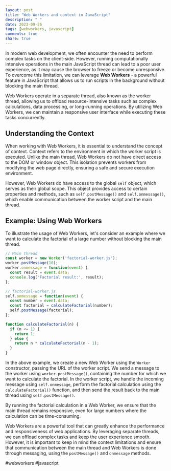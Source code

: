 ```yaml
---
layout: post
title: "Web Workers and context in JavaScript"
description: " "
date: 2023-09-26
tags: [webworkers, javascript]
comments: true
share: true
---
```


In modern web development, we often encounter the need to perform complex tasks on the client-side. However, running computationally intensive operations in the main JavaScript thread can lead to a poor user experience, as it may cause the browser to freeze or become unresponsive. To overcome this limitation, we can leverage **Web Workers** - a powerful feature in JavaScript that allows us to run scripts in the background without blocking the main thread.

Web Workers operate in a separate thread, also known as the worker thread, allowing us to offload resource-intensive tasks such as complex calculations, data processing, or long-running operations. By utilizing Web Workers, we can maintain a responsive user interface while executing these tasks concurrently.

## Understanding the Context

When working with Web Workers, it is essential to understand the concept of context. Context refers to the environment in which the worker script is executed. Unlike the main thread, Web Workers do not have direct access to the DOM or window object. This isolation prevents workers from modifying the web page directly, ensuring a safe and secure execution environment.

However, Web Workers do have access to the global `self` object, which serves as their global scope. This object provides access to certain properties and methods, such as `self.postMessage()` and `self.onmessage()`, which enable communication between the worker script and the main thread.

## Example: Using Web Workers

To illustrate the usage of Web Workers, let's consider an example where we want to calculate the factorial of a large number without blocking the main thread.

```javascript
// Main thread
const worker = new Worker('factorial-worker.js');
worker.postMessage(10);
worker.onmessage = function(event) {
  const result = event.data;
  console.log('Factorial result:', result);
};

// factorial-worker.js
self.onmessage = function(event) {
  const number = event.data;
  const factorial = calculateFactorial(number);
  self.postMessage(factorial);
};

function calculateFactorial(n) {
  if (n <= 1) {
    return 1;
  } else {
    return n * calculateFactorial(n - 1);
  }
}
```

In the above example, we create a new Web Worker using the `Worker` constructor, passing the URL of the worker script. We send a message to the worker using `worker.postMessage()`, containing the number for which we want to calculate the factorial. In the worker script, we handle the incoming message using `self.onmessage`, perform the factorial calculation using the `calculateFactorial()` function, and then send the result back to the main thread using `self.postMessage()`.

By running the factorial calculation in a Web Worker, we ensure that the main thread remains responsive, even for large numbers where the calculation can be time-consuming.

Web Workers are a powerful tool that can greatly enhance the performance and responsiveness of web applications. By leveraging separate threads, we can offload complex tasks and keep the user experience smooth. However, it is important to keep in mind the context limitations and ensure that communication between the main thread and Web Workers is done through messaging, using the `postMessage()` and `onmessage` methods.

#webworkers #javascript
